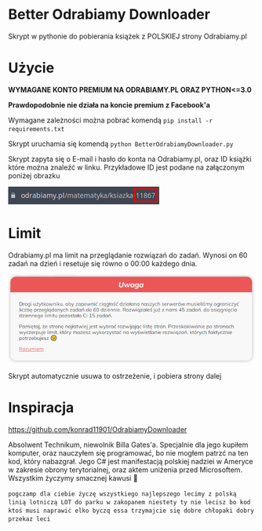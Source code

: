 # Better Odrabiamy Downloader
Skrypt w pythonie do pobierania książek z POLSKIEJ strony Odrabiamy.pl

# Użycie
**WYMAGANE KONTO PREMIUM NA ODRABIAMY.PL ORAZ PYTHON<=3.0**

**Prawdopodobnie nie działa na koncie premium z Facebook'a**

Wymagane zależności można pobrać komendą ```pip install -r requirements.txt```

Skrypt uruchamia się komendą ```python BetterOdrabiamyDownloader.py```

Skrypt zapyta się o E-mail i hasło do konta na Odrabiamy.pl, oraz ID książki które można znaleźć w linku. Przykładowe ID jest podane na załączonym poniżej obrazku

![demo](images/essa.png)

# Limit
Odrabiamy.pl ma limit na przeglądanie rozwiązań do zadań. Wynosi on 60 zadań na dzień i resetuje się równo o 00:00 każdego dnia.

![demo2](images/warning.png)

Skrypt automatycznie usuwa to ostrzeżenie, i pobiera strony dalej

# Inspiracja

https://github.com/konrad11901/OdrabiamyDownloader

Absolwent Technikum, niewolnik Billa Gates'a. Specjalnie dla jego kupiłem komputer, oraz nauczyłem się programować, bo nie mogłem patrzć na ten kod, który nabazgrał. Jego C# jest manifestacją polskiej nadziei w Ameryce w zakresie obrony terytorialnej, oraz aktem uniżenia przed Microsoftem. Wszystkim życzymy smacznej kawusi 🥰

```pogczamp dla ciebie życzę wszystkiego najlepszego lecimy z polską linią lotniczą LOT do parku w zakopanem niestety ty nie lecisz bo kod ktoś musi naprawić elko byczq essa trzymajcie się dobre chłopaki dobry przekaz leci```
